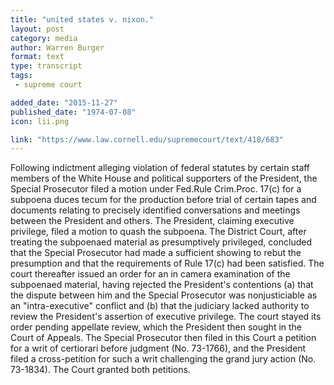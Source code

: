 ```yaml
---
title: "united states v. nixon."
layout: post
category: media
author: Warren Burger
format: text
type: transcript
tags: 
 - supreme court

added_date: "2015-11-27"
published_date: "1974-07-08"
icon: lii.png

link: "https://www.law.cornell.edu/supremecourt/text/418/683" 
---
```


Following indictment alleging violation of federal statutes by certain staff members of the White House and political supporters of the President, the Special Prosecutor filed a motion under Fed.Rule Crim.Proc. 17(c) for a subpoena duces tecum for the production before trial of certain tapes and documents relating to precisely identified conversations and meetings between the President and others. The President, claiming executive privilege, filed a motion to quash the subpoena. The District Court, after treating the subpoenaed material as presumptively privileged, concluded that the Special Prosecutor had made a sufficient showing to rebut the presumption and that the requirements of Rule 17(c) had been satisfied. The court thereafter issued an order for an in camera examination of the subpoenaed material, having rejected the President's contentions (a) that the dispute between him and the Special Prosecutor was nonjusticiable as an "intra-executive" conflict and (b) that the judiciary lacked authority to review the President's assertion of executive privilege. The court stayed its order pending appellate review, which the President then sought in the Court of Appeals. The Special Prosecutor then filed in this Court a petition for a writ of certiorari before judgment (No. 73-1766), and the President filed a cross-petition for such a writ challenging the grand jury action (No. 73-1834). The Court granted both petitions.


